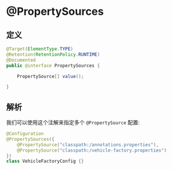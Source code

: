 # @PropertySources

## 定义

```java
@Target(ElementType.TYPE)
@Retention(RetentionPolicy.RUNTIME)
@Documented
public @interface PropertySources {

    PropertySource[] value();

}
```

## 解析

我们可以使用这个注解来指定多个 `@PropertySource` 配置:

```java
@Configuration
@PropertySources({ 
    @PropertySource("classpath:/annotations.properties"),
    @PropertySource("classpath:/vehicle-factory.properties")
})
class VehicleFactoryConfig {}
```



